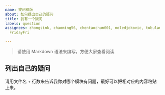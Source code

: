 ```yaml
---
name: 提问模版
about: 如何提出自己的疑问
title: 我有一个疑问
labels: question
assignees: zhongsink, chaoming56, chentaochun001, noledjokovic, tubulang, LaamGinghong,
  FridayFri

---
```


> 请使用 Markdown 语法来编写，方便大家查看阅读

## 列出自己的疑问

请用文件名 + 行数来告诉我你对哪个模块有问题，最好可以把相对应的内容粘贴上来。
